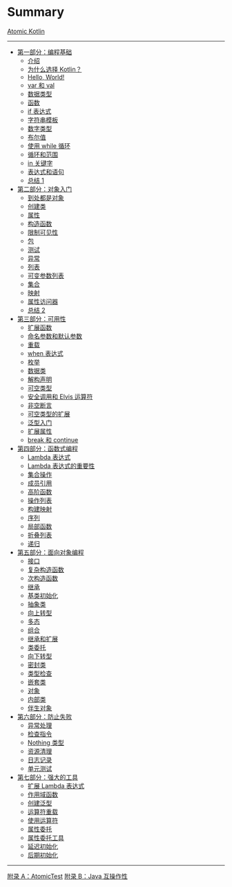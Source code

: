 # Summary

[Atomic Kotlin](./zh/se00.md)

---

- [第一部分：编程基础](./zh/se01.md)
  - [介绍](./zh/se01-ch01.md)
  - [为什么选择 Kotlin？](./zh/se01-ch02.md)
  - [Hello, World!](./zh/se01-ch03.md)
  - [var 和 val](./zh/se01-ch04.md)
  - [数据类型](./zh/se01-ch05.md)
  - [函数](./zh/se01-ch06.md)
  - [if 表达式](./zh/se01-ch07.md)
  - [字符串模板](./zh/se01-ch08.md)
  - [数字类型](./zh/se01-ch09.md)
  - [布尔值](./zh/se01-ch10.md)
  - [使用 while 循环](./zh/se01-ch11.md)
  - [循环和范围](./zh/se01-ch12.md)
  - [in 关键字](./zh/se01-ch13.md)
  - [表达式和语句](./zh/se01-ch14.md)
  - [总结 1](./zh/se01-ch15.md)
- [第二部分：对象入门](./zh/se02.md)
  - [到处都是对象](./zh/se02-ch01.md)
  - [创建类](./zh/se02-ch02.md)
  - [属性](./zh/se02-ch03.md)
  - [构造函数](./zh/se02-ch04.md)
  - [限制可见性](./zh/se02-ch05.md)
  - [包](./zh/se02-ch06.md)
  - [测试](./zh/se02-ch07.md)
  - [异常](./zh/se02-ch08.md)
  - [列表](./zh/se02-ch09.md)
  - [可变参数列表](./zh/se02-ch10.md)
  - [集合](./zh/se02-ch11.md)
  - [映射](./zh/se02-ch12.md)
  - [属性访问器](./zh/se02-ch13.md)
  - [总结 2](./zh/se02-ch14.md)
- [第三部分：可用性](./zh/se03.md)
  - [扩展函数](./zh/se03-ch01.md)
  - [命名参数和默认参数](./zh/se03-ch02.md)
  - [重载](./zh/se03-ch03.md)
  - [when 表达式](./zh/se03-ch04.md)
  - [枚举](./zh/se03-ch05.md)
  - [数据类](./zh/se03-ch06.md)
  - [解构声明](./zh/se03-ch07.md)
  - [可空类型](./zh/se03-ch08.md)
  - [安全调用和 Elvis 运算符](./zh/se03-ch09.md)
  - [非空断言](./zh/se03-ch10.md)
  - [可空类型的扩展](./zh/se03-ch11.md)
  - [泛型入门](./zh/se03-ch12.md)
  - [扩展属性](./zh/se03-ch13.md)
  - [break 和 continue](./zh/se03-ch14.md)
- [第四部分：函数式编程](./zh/se04.md)
  - [Lambda 表达式](./zh/se04-ch01.md)
  - [Lambda 表达式的重要性]()
  - [集合操作]()
  - [成员引用]()
  - [高阶函数]()
  - [操作列表]()
  - [构建映射]()
  - [序列]()
  - [局部函数]()
  - [折叠列表]()
  - [递归]()
- [第五部分：面向对象编程](./zh/se05.md)
  - [接口]()
  - [复杂构造函数]()
  - [次构造函数]()
  - [继承]()
  - [基类初始化]()
  - [抽象类]()
  - [向上转型]()
  - [多态]()
  - [组合]()
  - [继承和扩展]()
  - [类委托]()
  - [向下转型]()
  - [密封类]()
  - [类型检查]()
  - [嵌套类]()
  - [对象]()
  - [内部类]()
  - [伴生对象]()
- [第六部分：防止失败](./zh/se06.md)
  - [异常处理]()
  - [检查指令]()
  - [Nothing 类型]()
  - [资源清理]()
  - [日志记录]()
  - [单元测试]()
- [第七部分：强大的工具](./zh/se07.md)
  - [扩展 Lambda 表达式]()
  - [作用域函数]()
  - [创建泛型]()
  - [运算符重载]()
  - [使用运算符]()
  - [属性委托]()
  - [属性委托工具]()
  - [延迟初始化]()
  - [后期初始化]()

---

[附录 A：AtomicTest](./zh/appendix-a.md)
[附录 B：Java 互操作性](./zh/appendix-b.md)